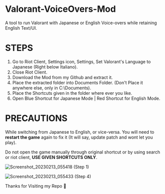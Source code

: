 # Valorant-VoiceOvers-Mod
A tool to run Valorant with Japanese or English Voice-overs while retaining English Text/UI.

# **STEPS**

1. Go to Riot Client, Settings icon, Settings, Set Valorant's Language to Japanese (Right below Italiano).
2. Close Riot Client.
3. Download the Mod from my Github and extract it.
4. Place the extracted folder into Documents Folder. (Don't Place it anywhere else, only in C:\Documents).
5. Place the Shortcuts given in the folder where ever you like.
6. Open Blue Shortcut for Japanese Mode | Red Shortcut for English Mode.




# **PRECAUTIONS**

While switching from Japanese to English, or vice-versa. You will need to **restart the game** again to fix it (It will say, update patch and wont let you play).

Do not open the game manually through original shortcut or by using search or riot client, **USE GIVEN SHORTCUTS ONLY**.


![Screenshot_20230213_055418](https://user-images.githubusercontent.com/90018162/218457497-9ed0e6bc-9ac7-49d6-a120-bf4b5a417bc5.png)
(Step 1)

![Screenshot_20230213_055433](https://user-images.githubusercontent.com/90018162/218457574-c8d2baeb-2985-48dc-86f5-b034b473d3b0.png)
(Step 4)

Thanks for Visiting my Repo 🫠
